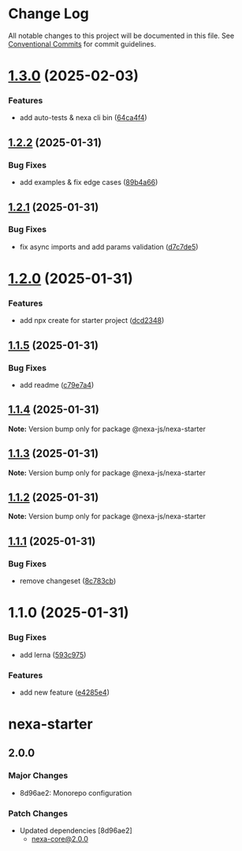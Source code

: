 # Change Log

All notable changes to this project will be documented in this file.
See [Conventional Commits](https://conventionalcommits.org) for commit guidelines.

# [1.3.0](https://github.com/nexa-js/nexa/compare/@nexa-js/nexa-starter@1.2.2...@nexa-js/nexa-starter@1.3.0) (2025-02-03)


### Features

* add auto-tests & nexa cli bin ([64ca4f4](https://github.com/nexa-js/nexa/commit/64ca4f44873bdb0465b5546c6c46fc24284be475))





## [1.2.2](https://github.com/nexa-js/nexa/compare/@nexa-js/nexa-starter@1.2.1...@nexa-js/nexa-starter@1.2.2) (2025-01-31)


### Bug Fixes

* add examples & fix edge cases ([89b4a66](https://github.com/nexa-js/nexa/commit/89b4a66d8834ec69845f71947939cf0a9fc1640d))





## [1.2.1](https://github.com/nexa-js/nexa/compare/@nexa-js/nexa-starter@1.2.0...@nexa-js/nexa-starter@1.2.1) (2025-01-31)


### Bug Fixes

* fix async imports and add params validation ([d7c7de5](https://github.com/nexa-js/nexa/commit/d7c7de5315b76918a4329aba033c8a24e12193a6))





# [1.2.0](https://github.com/nexa-js/nexa/compare/@nexa-js/nexa-starter@1.1.5...@nexa-js/nexa-starter@1.2.0) (2025-01-31)


### Features

* add npx create for starter project ([dcd2348](https://github.com/nexa-js/nexa/commit/dcd23481fb6e7c6dd66c00fbdfd69b828f62679b))





## [1.1.5](https://github.com/nexa-js/nexa/compare/@nexa-js/nexa-starter@1.1.4...@nexa-js/nexa-starter@1.1.5) (2025-01-31)


### Bug Fixes

* add readme ([c79e7a4](https://github.com/nexa-js/nexa/commit/c79e7a481c8f96baa41dcf451a67eeecc9ca9018))





## [1.1.4](https://github.com/nexa-js/nexa/compare/@nexa-js/nexa-starter@1.1.3...@nexa-js/nexa-starter@1.1.4) (2025-01-31)

**Note:** Version bump only for package @nexa-js/nexa-starter





## [1.1.3](https://github.com/nexa-js/nexa/compare/@nexa-js/nexa-starter@1.1.2...@nexa-js/nexa-starter@1.1.3) (2025-01-31)

**Note:** Version bump only for package @nexa-js/nexa-starter





## [1.1.2](https://github.com/nexa-js/nexa/compare/@nexa-js/nexa-starter@1.1.1...@nexa-js/nexa-starter@1.1.2) (2025-01-31)

**Note:** Version bump only for package @nexa-js/nexa-starter





## [1.1.1](https://github.com/nexa-js/nexa/compare/@nexa-js/nexa-starter@1.1.0...@nexa-js/nexa-starter@1.1.1) (2025-01-31)


### Bug Fixes

* remove changeset ([8c783cb](https://github.com/nexa-js/nexa/commit/8c783cb232a32fde37d8030d2fa3dda9300f0655))





# 1.1.0 (2025-01-31)


### Bug Fixes

* add lerna ([593c975](https://github.com/nexa-js/nexa/commit/593c97526c4eaffe2086943b1ace7878ee5de9fb))


### Features

* add new feature ([e4285e4](https://github.com/nexa-js/nexa/commit/e4285e4073c06cc9bc313f2c11028a4c0109a5f7))





# nexa-starter

## 2.0.0

### Major Changes

- 8d96ae2: Monorepo configuration

### Patch Changes

- Updated dependencies [8d96ae2]
  - nexa-core@2.0.0
